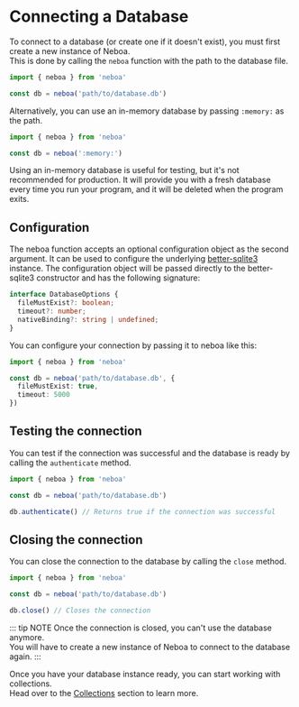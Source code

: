 
# Connecting a Database

To connect to a database (or create one if it doesn't exist), you must first create a new instance of Neboa.\
This is done by calling the `neboa` function with the path to the database file.

```ts
import { neboa } from 'neboa'

const db = neboa('path/to/database.db')
```

Alternatively, you can use an in-memory database by passing `:memory:` as the path.

```ts
import { neboa } from 'neboa'

const db = neboa(':memory:')
```
Using an in-memory database is useful for testing, but it's not recommended for production.
It will provide you with a fresh database every time you run your program, and it will be deleted when the program exits.

## Configuration

The neboa function accepts an optional configuration object as the second argument. It can be used to configure the underlying 
[better-sqlite3](https://github.com/WiseLibs/better-sqlite3) instance.
The configuration object will be passed directly to the better-sqlite3 constructor and has the following signature:

```ts
interface DatabaseOptions {
  fileMustExist?: boolean;
  timeout?: number;
  nativeBinding?: string | undefined;
}
```
You can configure your connection by passing it to neboa like this:

```ts
import { neboa } from 'neboa'

const db = neboa('path/to/database.db', {
  fileMustExist: true,
  timeout: 5000
})
```

## Testing the connection

You can test if the connection was successful and the database is ready by calling the `authenticate` method.

```ts
import { neboa } from 'neboa'

const db = neboa('path/to/database.db')

db.authenticate() // Returns true if the connection was successful
```

## Closing the connection

You can close the connection to the database by calling the `close` method.

```ts
import { neboa } from 'neboa'

const db = neboa('path/to/database.db')

db.close() // Closes the connection
```

::: tip NOTE
Once the connection is closed, you can't use the database anymore. \
You will have to create a new instance of Neboa to connect to the database again.
:::

Once you have your database instance ready, you can start working with collections. \
Head over to the [Collections](/guide/basic/collections) section to learn more.

